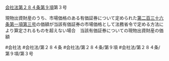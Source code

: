 [会社法第２８４条第９項](会社法＿＿＿＿第２８４条第９項)第３号

現物出資財産のうち、市場価格のある有価証券について定められた[第二百三十六条第一項第三号](会社法＿＿＿＿第２３６条第１項第３号)の価額が当該有価証券の市場価格として法務省令で定める方法により算定されるものを超えない場合　当該有価証券についての現物出資財産の価額


#会社法
#会社法/第２８４条
#会社法/第２８４条/第９項
#会社法/第２８４条/第９項/第３号
